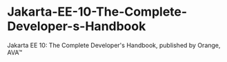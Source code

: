 # Jakarta-EE-10-The-Complete-Developer-s-Handbook
Jakarta EE 10: The Complete Developer's Handbook, published by Orange, AVA™
